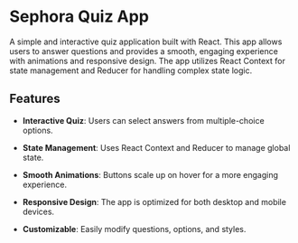 # Sephora Quiz App
A simple and interactive quiz application built with React. This app allows users to answer questions and provides a smooth, engaging experience with animations and responsive design. The app utilizes React Context for state management and Reducer for handling complex state logic.

## Features
- **Interactive Quiz**: Users can select answers from multiple-choice options.

- **State Management**: Uses React Context and Reducer to manage global state.

- **Smooth Animations**: Buttons scale up on hover for a more engaging experience.

- **Responsive Design**: The app is optimized for both desktop and mobile devices.

- **Customizable**: Easily modify questions, options, and styles.
